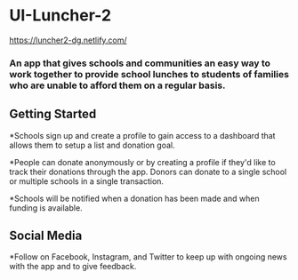 # UI-Luncher-2
https://luncher2-dg.netlify.com/

### An app that gives schools and communities an easy way to work together to provide school lunches to students of families who are unable to afford them on a regular basis.

## Getting Started

  *Schools sign up and create a profile to gain access to a dashboard that allows them to setup a list and donation goal.

  *People can donate anonymously or by creating a profile if they'd like to track their donations through the app.  Donors can donate to a   single school or multiple schools in a single transaction.

  *Schools will be notified when a donation has been made and when funding is available.

## Social Media

  *Follow on Facebook, Instagram, and Twitter to keep up with ongoing news with the app and to give feedback.

